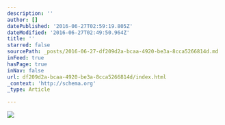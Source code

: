 ```yaml
---
description: ''
author: []
datePublished: '2016-06-27T02:59:19.805Z'
dateModified: '2016-06-27T02:49:50.964Z'
title: ''
starred: false
sourcePath: _posts/2016-06-27-df209d2a-bcaa-4920-be3a-8cca5266814d.md
inFeed: true
hasPage: true
inNav: false
url: df209d2a-bcaa-4920-be3a-8cca5266814d/index.html
_context: 'http://schema.org'
_type: Article

---
```

![](https://the-grid-user-content.s3-us-west-2.amazonaws.com/8ba9994c-6cf6-4901-9619-4affa5f4e254.png)